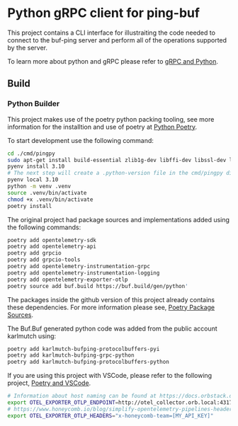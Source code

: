 # Python gRPC client for ping-buf

This project contains a CLI interface for illustraiting the code needed to connect to
the buf-ping server and perform all of the operations supported by the server.

To learn more about python and gRPC please refer to [gRPC and Python](https://grpc.io/docs/languages/python/).

## Build

### Python Builder

This project makes use of the poetry python packing tooling, see more information for the installtion and use of poetry at [Python Poetry](https://python-poetry.org/).

To start development use the following command:

```sh
cd ./cmd/pingpy
sudo apt-get install build-essential zlib1g-dev libffi-dev libssl-dev libbz2-dev libreadline-dev libsqlite3-dev liblzma-dev
pyenv install 3.10
# The next step will create a .python-version file in the cmd/pingpy directory
pyenv local 3.10
python -m venv .venv
source .venv/bin/activate
chmod +x .venv/bin/activate
poetry install

```

The original project had package sources and implementations added using the following commands:

```sh
poetry add opentelemetry-sdk
poetry add opentelemetry-api
poetry add grpcio
poetry add grpcio-tools
poetry add opentelemetry-instrumentation-grpc
poetry add opentelemetry-instrumentation-logging
poetry add opentelemetry-exporter-otlp
poetry source add buf.build https://buf.build/gen/python'
```

The packages inside the github version of this project already contains these dependencies. For more information please see, [Poetry Package Sources](https://python-poetry.org/docs/repositories/#supported-package-sources).

The Buf.Buf generated python code was added from the public account karlmutch using:

```sh
poetry add karlmutch-bufping-protocolbuffers-pyi
poetry add karlmutch-bufping-grpc-python
poetry add karlmutch-bufping-protocolbuffers-python
```

If you are using this project with VSCode, please refer to the following project, [Poetry and VSCode](https://www.pythoncheatsheet.org/blog/python-projects-with-poetry-and-vscode-part-1#creating-a-virtual-environment).

```sh
# Information about host naming can be found at https://docs.orbstack.dev/docker/network#domain-names
export OTEL_EXPORTER_OTLP_ENDPOINT=http://otel_collector.orb.local:4317/
# https://www.honeycomb.io/blog/simplify-opentelemetry-pipelines-headers-setter
export OTEL_EXPORTER_OTLP_HEADERS="x-honeycomb-team=[MY_API_KEY]"
```
